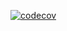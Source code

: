 [![codecov](https://codecov.io/github/IvanBugaenko/SpaceBattle-OOAiP/branch/rotate/graph/badge.svg?token=7N3CHAHVW0)](https://codecov.io/github/IvanBugaenko/SpaceBattle-OOAiP)